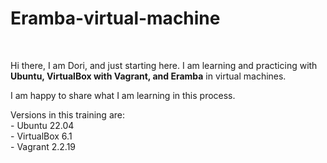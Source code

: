 <h1>Eramba-virtual-machine </h1><br>
<body> <p></p>Hi there, I am Dori, and just starting here. I am learning and practicing with <b>Ubuntu, VirtualBox with Vagrant, and Eramba</b> in virtual machines. </p>
<p>I am happy to share what I am learning in this process.</p>
<p>Versions in this training are: <br>
- Ubuntu 22.04<br>
- VirtualBox 6.1<br>
- Vagrant 2.2.19
</p>

</body>
